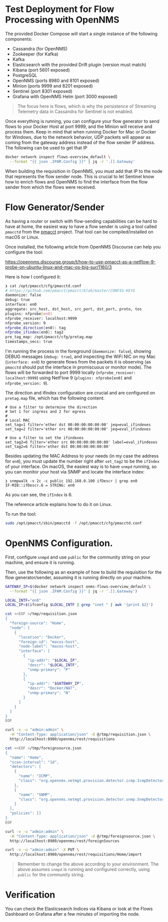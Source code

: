 # Test Deployment for Flow Processing with OpenNMS

The provided Docker Compose will start a single instance of the following components:

* Cassandra (for OpenNMS)
* Zookeeper (for Kafka)
* Kafka
* Elasticsearch with the provided Drift plugin (version must match)
* Kibana (port 5601 exposed)
* PostgreSQL
* OpenNMS (ports 8980 and 8101 exposed)
* Minion (ports 9999 and 8201 exposed)
* Sentinel (port 8301 exposed)
* Grafana with OpenNMS Helm (port 3000 exposed)

> The focus here is flows, which is why the persistence of Streaming Telemetry data in Cassandra for Sentinel is not enabled.

Once everything is running, you can configure your flow generator to send flows to your Docker Host at port 9999, and the Minion will receive and process them. Keep in mind that when running Docker for Mac or Docker for Windows, due to the network behavior, UDP packets will appear as coming from the gateway address instead of the flow sender IP address. The following can be used to get that IP

```bash
docker network inspect flows-overview_default \
  --format "{{ json .IPAM.Config }}" | jq -r '.[].Gateway'
```

When building the requisition in OpenNMS, you must add that IP to the node that represents the flow sender node. This is crucial to let Sentinel know how to enrich flows and OpenNMS to find the interface from the flow sender from which the flows were received.

# Flow Generator/Sender

As having a router or switch with flow-sending capabilities can be hard to have at home, the easiest way to have a flow sender is using a tool called `pmacctd` from the [pmacct](http://www.pmacct.net/) project. That tool can be compiled/installed on macOS or Linux.

Once installed, the following article from OpenNMS Discourse can help you configure the tool:

https://opennms.discourse.group/t/how-to-use-pmacct-as-a-netflow-9-probe-on-ubuntu-linux-and-mac-os-big-sur/1160/3

Here is how I configured it:

```bash
❯ cat /opt/pmacct/cfg/pmacctd.conf
# https://github.com/pmacct/pmacct/blob/master/CONFIG-KEYS
daemonize: false
debug: true
interface: en0
aggregate: src_host, dst_host, src_port, dst_port, proto, tos
plugins: nfprobe[en0]
nfprobe_receiver: localhost:9999
nfprobe_version: 9
nfprobe_direction[en0]: tag
nfprobe_ifindex[en0]: tag2
pre_tag_map: /opt/pmacct/cfg/pretag.map
timestamps_secs: true
```

I'm running the process in the foreground (`daemonize: false`), showing DEBUG messages (`debug: true`), and inspecting the WiFi NIC on my Mac (`interface: en0`) to generate flows from the packets it is observing (as `pmacctd` should put the interface in promiscuous or monitor mode). The flows will be forwarded to port 9999 locally (`nfprobe_receiver: localhost:9999`) using NetFlow 9 (`plugins: nfprobe[en0]` and `nfprobe_version: 9`).

The direction and ifindex configuration are crucial and are configured on `pretag.map` file, which has the following content:

```
# Use a filter to determine the direction
# Set 1 for ingress and 2 for egress
#
# Local MAC
set_tag=1 filter='ether dst 00:00:00:00:00:00' jeq=eval_ifindexes
set_tag=2 filter='ether src 00:00:00:00:00:00' jeq=eval_ifindexes

# Use a filter to set the ifindexes
set_tag2=6 filter='ether src 00:00:00:00:00:00' label=eval_ifindexes
set_tag2=6 filter='ether dst 00:00:00:00:00:00'
```

Besides updating the MAC Address to your needs (in my case the address for `en0`), you must update the number right after `set_tag2` to be the `ifIndex` of your interface. On macOS, the easiest way is to have `snmpd` running, so you can monitor your host via SNMP and locate the interface index:

```
❯ snmpwalk -v 2c -c public 192.168.0.100 ifDescr | grep en0
IF-MIB::ifDescr.6 = STRING: en0
```

As you can see, the `ifIndex` is 6.

The reference article explains how to do it on Linux.

To run the tool:

```bash
sudo /opt/pmacct/sbin/pmacctd -f /opt/pmacct/cfg/pmacctd.conf
```

# OpenNMS Configuration.

First, configure `snmpd` and use `public` for the community string on your machine, and ensure it is running.

Then, use the following as an example of how to build the requisition for the flow generator/sender, assuming it is running directly on your machine.

```bash
GATEWAY_IP=$(docker network inspect onms-flows-overview_default \
  --format "{{ json .IPAM.Config }}" | jq -r '.[].Gateway')

LOCAL_INTF="en0"
LOCAL_IP=$(ifconfig $LOCAL_INTF | grep "inet " | awk '{print $2}')

cat <<EOF >/tmp/requisition.json
{
  "foreign-source": "Home",
  "node": [
    {
      "location": "Docker",
      "foreign-id": "macos-host",
      "node-label": "macos-host",
      "interface": [
        {
          "ip-addr": "$LOCAL_IP",
          "descr": "$LOCAL_INTF",
          "snmp-primary": "P"
        },
        {
          "ip-addr": "$GATEWAY_IP",
          "descr": "Docker/NAT",
          "snmp-primary": "N"
        }
      ]
    }
  ]
}
EOF

curl -v -u "admin:admin" \
  -H "Content-Type: application/json" -d @/tmp/requisition.json \
  http://localhost:8980/opennms/rest/requisitions

cat <<EOF >/tmp/foreignsource.json
{
  "name": "Home",
  "scan-interval": "1d",
  "detectors": [
    {
      "name": "ICMP",
      "class": "org.opennms.netmgt.provision.detector.icmp.IcmpDetector"
    },
    {
      "name": "SNMP",
      "class": "org.opennms.netmgt.provision.detector.snmp.SnmpDetector"
    }
  ],
  "policies": []
}
EOF

curl -v -u "admin:admin" \
  -H "Content-Type: application/json" -d @/tmp/foreignsource.json \
  http://localhost:8980/opennms/rest/foreignSources

curl -v -u "admin:admin" -X PUT \
  http://localhost:8980/opennms/rest/requisitions/Home/import
```

> Remember to change the above according to your environment. The above assumes `snmpd` is running and configured correctly, using `public` for the community string.

# Verification

You can check the Elasticsearch Indices via Kibana or look at the Flows Dashboard on Grafana after a few minutes of importing the node.
